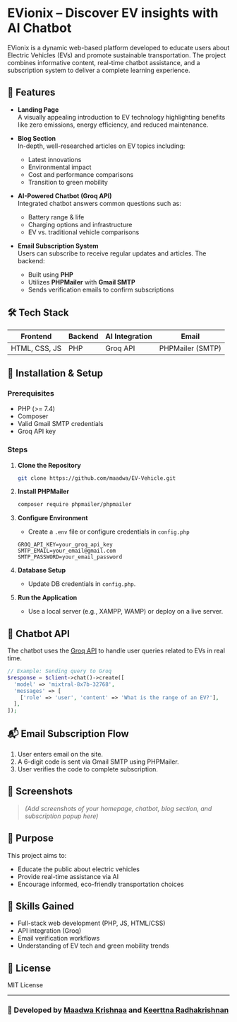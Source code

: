 # EVionix – Discover EV insights with AI Chatbot

EVionix is a dynamic web-based platform developed to educate users about Electric Vehicles (EVs) and promote sustainable transportation. The project combines informative content, real-time chatbot assistance, and a subscription system to deliver a complete learning experience.

## 🌱 Features

- **Landing Page**  
  A visually appealing introduction to EV technology highlighting benefits like zero emissions, energy efficiency, and reduced maintenance.

- **Blog Section**  
  In-depth, well-researched articles on EV topics including:
  - Latest innovations
  - Environmental impact
  - Cost and performance comparisons
  - Transition to green mobility

- **AI-Powered Chatbot (Groq API)**  
  Integrated chatbot answers common questions such as:
  - Battery range & life
  - Charging options and infrastructure
  - EV vs. traditional vehicle comparisons

- **Email Subscription System**  
  Users can subscribe to receive regular updates and articles. The backend:
  - Built using **PHP**
  - Utilizes **PHPMailer** with **Gmail SMTP**
  - Sends verification emails to confirm subscriptions

## 🛠️ Tech Stack

| Frontend         | Backend          | AI Integration | Email |
|------------------|------------------|----------------|-------|
| HTML, CSS, JS    | PHP              | Groq API       | PHPMailer (SMTP) |

## 🔧 Installation & Setup

### Prerequisites
- PHP (>= 7.4)
- Composer
- Valid Gmail SMTP credentials
- Groq API key

### Steps

1. **Clone the Repository**
   ```bash
   git clone https://github.com/maadwa/EV-Vehicle.git
   ```
   

2. **Install PHPMailer**

   ```bash
   composer require phpmailer/phpmailer
   ```

3. **Configure Environment**

   * Create a `.env` file or configure credentials in `config.php`

   ```env
   GROQ_API_KEY=your_groq_api_key
   SMTP_EMAIL=your_email@gmail.com
   SMTP_PASSWORD=your_email_password
   ```

4. **Database Setup**

   * Update DB credentials in `config.php`.

5. **Run the Application**

   * Use a local server (e.g., XAMPP, WAMP) or deploy on a live server.

## 🤖 Chatbot API

The chatbot uses the [Groq API](https://groq.com/) to handle user queries related to EVs in real time.

```php
// Example: Sending query to Groq
$response = $client->chat()->create([
  'model' => 'mixtral-8x7b-32768',
  'messages' => [
    ['role' => 'user', 'content' => 'What is the range of an EV?'],
  ],
]);
```

## 📬 Email Subscription Flow

1. User enters email on the site.
2. A 6-digit code is sent via Gmail SMTP using PHPMailer.
3. User verifies the code to complete subscription.

## 📸 Screenshots

> *(Add screenshots of your homepage, chatbot, blog section, and subscription popup here)*

## 🎯 Purpose

This project aims to:

* Educate the public about electric vehicles
* Provide real-time assistance via AI
* Encourage informed, eco-friendly transportation choices

## 🧠 Skills Gained

* Full-stack web development (PHP, JS, HTML/CSS)
* API integration (Groq)
* Email verification workflows
* Understanding of EV tech and green mobility trends

## 📄 License

MIT License

---

### 🚀 Developed by [Maadwa Krishnaa](https://github.com/maadwa) and [Keerttna Radhakrishnan](https://github.com/Keerttna)
